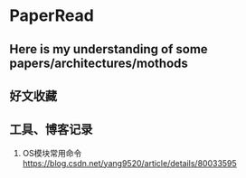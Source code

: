 # PaperRead
## Here is my understanding of some papers/architectures/mothods
## 好文收藏
## 工具、博客记录
1. OS模块常用命令 https://blog.csdn.net/yang9520/article/details/80033595
